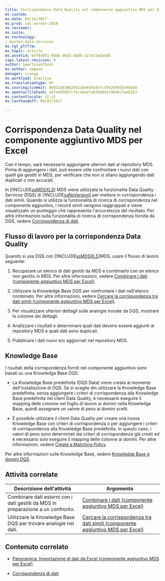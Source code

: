 ```yaml
---
title: Corrispondenza Data Quality nel componente aggiuntivo MDS per Excel | Microsoft Docs
ms.custom: 
ms.date: 03/14/2017
ms.prod: sql-server-2016
ms.reviewer: 
ms.suite: 
ms.technology:
- master-data-services
ms.tgt_pltfrm: 
ms.topic: article
ms.assetid: be78d051-0d56-46d3-bb89-327e218dadd6
caps.latest.revision: 9
author: smartysanthosh
ms.author: nagavo
manager: craigg
ms.workload: Inactive
ms.translationtype: HT
ms.sourcegitcommit: 0b832a9306244210e693bde7c476269455e9b6d8
ms.openlocfilehash: a5f4a058d7cfeca6eefa83b40d1c90abc5ae61b3
ms.contentlocale: it-it
ms.lasthandoff: 09/07/2017

---
```

# <a name="data-quality-matching-in-the-mds-add-in-for-excel"></a>Corrispondenza Data Quality nel componente aggiuntivo MDS per Excel
  Con il tempo, sarà necessario aggiungere ulteriori dati al repository MDS. Prima di aggiungere i dati, può essere utile confrontare i nuovi dati con quelli già gestiti in MDS, per verificare che non si stiano aggiungendo dati duplicati o non accurati.  
  
 In [!INCLUDE[ssMDSXLS](../../includes/ssmdsxls-md.md)] MDS viene utilizzata la funzionalità Data Quality Services (DQS) di [!INCLUDE[ssNoVersion](../../includes/ssnoversion-md.md)] per mettere in corrispondenza i dati simili. Quando si utilizza la funzionalità di ricerca di corrispondenza nel componente aggiuntivo, i record simili vengono raggruppati e viene visualizzato un punteggio che rappresenta l'accuratezza del risultato. Per altre informazioni sulla funzionalità di ricerca di corrispondenza fornita da DQS, vedere [Corrispondenza di dati](../../data-quality-services/data-matching.md).  
  
## <a name="workflow-for-data-quality-matching"></a>Flusso di lavoro per la corrispondenza Data Quality  
 Quando si usa DQS con [!INCLUDE[ssMDSXLS](../../includes/ssmdsxls-md.md)]MDS, usare il flusso di lavoro seguente:  
  
1.  Recuperare un elenco di dati gestiti da MDS e combinarlo con un elenco non gestito in MDS. Per altre informazioni, vedere [Combinare i dati &#40;componente aggiuntivo MDS per Excel&#41;](../../master-data-services/microsoft-excel-add-in/combine-data-mds-add-in-for-excel.md).  
  
2.  Utilizzare la Knowledge Base DQS per confrontare i dati nell'elenco combinato. Per altre informazioni, vedere [Cercare la corrispondenza tra dati simili &#40;componente aggiuntivo MDS per Excel&#41;](../../master-data-services/microsoft-excel-add-in/match-similar-data-mds-add-in-for-excel.md).  
  
3.  Per visualizzare ulteriori dettagli sulle analogie trovate da DQS, mostrare le colonne dei dettagli.  
  
4.  Analizzare i risultati e determinare quali dati devono essere aggiunti al repository MDS e quali dati sono duplicati.  
  
5.  Pubblicare i dati nuovi e/o aggiornati nel repository MDS.  
  
## <a name="knowledge-bases"></a>Knowledge Base  
 I risultati della corrispondenza forniti nel componente aggiuntivo sono basati su una Knowledge Base DQS.  
  
-   La Knowledge Base predefinita (DQS Data) viene creata al momento dell'installazione di DQS. Se si sceglie din utilizzare la Knowledge Base predefinita, senza aggiungere i criteri di corrispondenza alla Knowledge Base predefinita nel client Data Quality, è necessario eseguire il mapping delle colonne nel foglio di lavoro ai domini nella Knowledge Base, quindi assegnare un valore di peso ai domini scelti.  
  
-   È possibile utilizzare il client Data Quality per creare una nuova Knowledge Base con criteri di corrispondenza o per aggiungere i criteri di corrispondenza alla Knowledge Base predefinita. In questo caso, i valori di peso sono determinati dai criteri di corrispondenza già creati ed è necessario solo eseguire il mapping delle colonne ai domini. Per altre informazioni, vedere [Create a Matching Policy](../../data-quality-services/create-a-matching-policy.md).  
  
 Per altre informazioni sulle Knowledge Base, vedere [Knowledge Base e domini DQS](../../data-quality-services/dqs-knowledge-bases-and-domains.md).  
  
## <a name="related-tasks"></a>Attività correlate  
  
|Descrizione dell'attività|Argomento|  
|----------------------|-----------|  
|Combinare dati esterni con i dati gestiti da MDS in preparazione a un confronto.|[Combinare i dati &#40;componente aggiuntivo MDS per Excel&#41;](../../master-data-services/microsoft-excel-add-in/combine-data-mds-add-in-for-excel.md)|  
|Utilizzare la Knowledge Base DQS per trovare analogie nei dati.|[Cercare la corrispondenza tra dati simili &#40;componente aggiuntivo MDS per Excel&#41;](../../master-data-services/microsoft-excel-add-in/match-similar-data-mds-add-in-for-excel.md)|  
  
## <a name="related-content"></a>Contenuto correlato  
  
-   [Panoramica: Importazione di dati da Excel &#40;componente aggiuntivo MDS per Excel&#41;](../../master-data-services/microsoft-excel-add-in/overview-importing-data-from-excel-mds-add-in-for-excel.md)  
  
-   [Corrispondenza di dati](../../data-quality-services/data-matching.md)  
  
  

